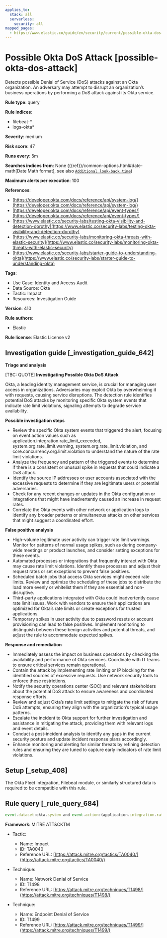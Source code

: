 ```yaml
---
applies_to:
  stack: all
  serverless:
    security: all
mapped_pages:
  - https://www.elastic.co/guide/en/security/current/possible-okta-dos-attack.html
---
```


# Possible Okta DoS Attack [possible-okta-dos-attack]

Detects possible Denial of Service (DoS) attacks against an Okta organization. An adversary may attempt to disrupt an organization’s business operations by performing a DoS attack against its Okta service.

**Rule type**: query

**Rule indices**:

* filebeat-*
* logs-okta*

**Severity**: medium

**Risk score**: 47

**Runs every**: 5m

**Searches indices from**: None ({{ref}}/common-options.html#date-math[Date Math format], see also [`Additional look-back time`](docs-content://solutions/security/detect-and-alert/create-detection-rule.md#rule-schedule))

**Maximum alerts per execution**: 100

**References**:

* [https://developer.okta.com/docs/reference/api/system-log/](https://developer.okta.com/docs/reference/api/system-log/)
* [https://developer.okta.com/docs/reference/api/event-types/](https://developer.okta.com/docs/reference/api/event-types/)
* [https://www.elastic.co/security-labs/testing-okta-visibility-and-detection-dorothy](https://www.elastic.co/security-labs/testing-okta-visibility-and-detection-dorothy)
* [https://www.elastic.co/security-labs/monitoring-okta-threats-with-elastic-security](https://www.elastic.co/security-labs/monitoring-okta-threats-with-elastic-security)
* [https://www.elastic.co/security-labs/starter-guide-to-understanding-okta](https://www.elastic.co/security-labs/starter-guide-to-understanding-okta)

**Tags**:

* Use Case: Identity and Access Audit
* Data Source: Okta
* Tactic: Impact
* Resources: Investigation Guide

**Version**: 410

**Rule authors**:

* Elastic

**Rule license**: Elastic License v2

## Investigation guide [_investigation_guide_642]

**Triage and analysis**

[TBC: QUOTE]
**Investigating Possible Okta DoS Attack**

Okta, a leading identity management service, is crucial for managing user access in organizations. Adversaries may exploit Okta by overwhelming it with requests, causing service disruptions. The detection rule identifies potential DoS attacks by monitoring specific Okta system events that indicate rate limit violations, signaling attempts to degrade service availability.

**Possible investigation steps**

* Review the specific Okta system events that triggered the alert, focusing on event.action values such as application.integration.rate_limit_exceeded, system.org.rate_limit.warning, system.org.rate_limit.violation, and core.concurrency.org.limit.violation to understand the nature of the rate limit violations.
* Analyze the frequency and pattern of the triggered events to determine if there is a consistent or unusual spike in requests that could indicate a DoS attack.
* Identify the source IP addresses or user accounts associated with the excessive requests to determine if they are legitimate users or potential adversaries.
* Check for any recent changes or updates in the Okta configuration or integrations that might have inadvertently caused an increase in request rates.
* Correlate the Okta events with other network or application logs to identify any broader patterns or simultaneous attacks on other services that might suggest a coordinated effort.

**False positive analysis**

* High-volume legitimate user activity can trigger rate limit warnings. Monitor for patterns of normal usage spikes, such as during company-wide meetings or product launches, and consider setting exceptions for these events.
* Automated processes or integrations that frequently interact with Okta may cause rate limit violations. Identify these processes and adjust their request rates or set exceptions to prevent false positives.
* Scheduled batch jobs that access Okta services might exceed rate limits. Review and optimize the scheduling of these jobs to distribute the load more evenly or whitelist them if they are essential and non-disruptive.
* Third-party applications integrated with Okta could inadvertently cause rate limit issues. Work with vendors to ensure their applications are optimized for Okta’s rate limits or create exceptions for trusted applications.
* Temporary spikes in user activity due to password resets or account provisioning can lead to false positives. Implement monitoring to distinguish between these benign activities and potential threats, and adjust the rule to accommodate expected spikes.

**Response and remediation**

* Immediately assess the impact on business operations by checking the availability and performance of Okta services. Coordinate with IT teams to ensure critical services remain operational.
* Contain the attack by implementing rate limiting or IP blocking for the identified sources of excessive requests. Use network security tools to enforce these restrictions.
* Notify the security operations center (SOC) and relevant stakeholders about the potential DoS attack to ensure awareness and coordinated response efforts.
* Review and adjust Okta’s rate limit settings to mitigate the risk of future DoS attempts, ensuring they align with the organization’s typical usage patterns.
* Escalate the incident to Okta support for further investigation and assistance in mitigating the attack, providing them with relevant logs and event details.
* Conduct a post-incident analysis to identify any gaps in the current security posture and update incident response plans accordingly.
* Enhance monitoring and alerting for similar threats by refining detection rules and ensuring they are tuned to capture early indicators of rate limit violations.


## Setup [_setup_408]

The Okta Fleet integration, Filebeat module, or similarly structured data is required to be compatible with this rule.


## Rule query [_rule_query_684]

```js
event.dataset:okta.system and event.action:(application.integration.rate_limit_exceeded or system.org.rate_limit.warning or system.org.rate_limit.violation or core.concurrency.org.limit.violation)
```

**Framework**: MITRE ATT&CKTM

* Tactic:

    * Name: Impact
    * ID: TA0040
    * Reference URL: [https://attack.mitre.org/tactics/TA0040/](https://attack.mitre.org/tactics/TA0040/)

* Technique:

    * Name: Network Denial of Service
    * ID: T1498
    * Reference URL: [https://attack.mitre.org/techniques/T1498/](https://attack.mitre.org/techniques/T1498/)

* Technique:

    * Name: Endpoint Denial of Service
    * ID: T1499
    * Reference URL: [https://attack.mitre.org/techniques/T1499/](https://attack.mitre.org/techniques/T1499/)



